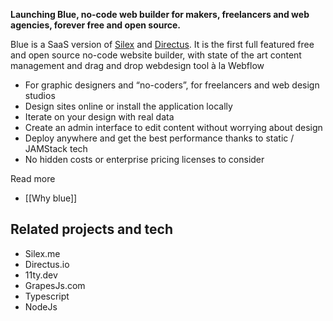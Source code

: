 <script data-host="https://microanalytics.io" data-dnt="false" src="https://microanalytics.io/js/script.js" id="ZwSg9rf6GA" async defer></script>


**Launching Blue, no-code web builder for makers, freelancers and web agencies, forever free and open source.**

Blue is a SaaS version of [Silex](https://www.silex.me) and [Directus](https://directus.io). It is the first full featured free and open source no-code website builder, with state of the art content management and drag and drop webdesign tool à la Webflow

* For graphic designers and “no-coders”, for freelancers and web design studios
* Design sites online or install the application locally
* Iterate on your design with real data
* Create an admin interface to edit content without worrying about design
* Deploy anywhere and get the best performance thanks to static / JAMStack tech
* No hidden costs or enterprise pricing licenses to consider

Read more

* [[Why blue]]

## Related projects and tech

* Silex.me
* Directus.io
* 11ty.dev
* GrapesJs.com
* Typescript
* NodeJs
